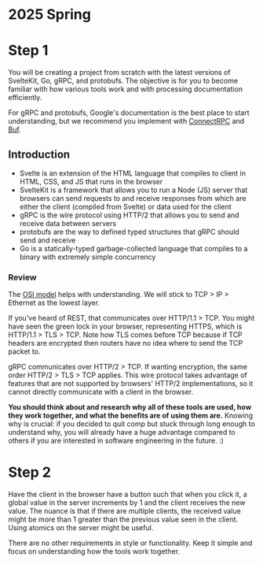 # 2025 Spring

# Step 1

You will be creating a project from scratch with the latest versions of SvelteKit, Go, gRPC, and protobufs. The objective is for you to become familiar with how various tools work and with processing documentation efficiently.

For gRPC and protobufs, Google's documentation is the best place to start understanding, but we recommend you implement with [ConnectRPC](https://connectrpc.com/) and [Buf](https://buf.build/product/cli).

## Introduction

- Svelte is an extension of the HTML language that compiles to client in HTML, CSS, and JS that runs in the browser
- SvelteKit is a framework that allows you to run a Node (JS) server that browsers can send requests to and receive responses from which are either the client (compiled from Svelte) or data used for the client
- gRPC is the wire protocol using HTTP/2 that allows you to send and receive data between servers
- protobufs are the way to defined typed structures that gRPC should send and receive
- Go is a statically-typed garbage-collected language that compiles to a binary with extremely simple concurrency

### Review

The [OSI model](https://en.wikipedia.org/wiki/OSI_model) helps with understanding. We will stick to TCP > IP > Ethernet as the lowest layer.

If you've heard of REST, that communicates over HTTP/1.1 > TCP. You might have seen the green lock in your browser, representing HTTPS, which is HTTP/1.1 > TLS > TCP. Note how TLS comes before TCP because if TCP headers are encrypted then routers have no idea where to send the TCP packet to.

gRPC communicates over HTTP/2 > TCP. If wanting encryption, the same order HTTP/2 > TLS > TCP applies. This wire protocol takes advantage of features that are not supported by browsers' HTTP/2 implementations, so it cannot directly communicate with a client in the browser.

**You should think about and research why all of these tools are used, how they work together, and what the benefits are of using them are.** Knowing why is crucial: if you decided to quit comp but stuck through long enough to understand why, you will already have a huge advantage compared to others if you are interested in software engineering in the future. :)

# Step 2

Have the client in the browser have a button such that when you click it, a global value in the server increments by 1 and the client receives the new value. The nuance is that if there are multiple clients, the received value might be more than 1 greater than the previous value seen in the client. Using atomics on the server might be useful.

There are no other requirements in style or functionality. Keep it simple and focus on understanding how the tools work together.

